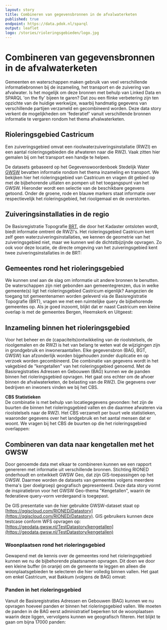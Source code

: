 ```yaml
---
layout: story
title: Combineren van gegevensbronnen in de afvalwaterketen
published: true
endpoint: https://data.pdok.nl/sparql
output: leaflet
logo: /stories/rioleringsgebieden/logo.jpg
---
```


# Combineren van gegevensbronnen in de afvalwaterketen

Gemeenten en waterschappen maken gebruik van veel verschillende informatiebronnen bij de inzameling, het transport en de zuivering van afvalwater. Is het mogelijk om deze bronnen met behulp van Linked Data en SPARQL 'on the fly' bijeen te garen? Dat zou een flinke verbetering zijn ten opzichte van de huidige werkwijze, waarbij handmatig gegevens van verschillende partijen verzameld en gecombineerd worden. 
Deze data story verkent de mogelijkheden om 'federatief' vanuit verschillende bronnen informatie te vergaren rondom het thema afvalwaterketen.

## Rioleringsgebied Castricum 
Een zuiveringsgebied omvat een rioolwaterzuiveringsinstallatie (RWZI) en een aantal rioleringsgebieden die afwateren naar die RWZI. Vaak zitten hier gemalen bij om het transport een handje te helpen. 

De datasets gebaseerd op het Gegevenswoordenboek Stedelijk Water [GWSW](https://data.gwsw.nl) bevatten informatie rondom het thema inzameling en transport.
We bekijken hier het rioleringsgebied van Castricum en vragen dit gebied op met de bijbehorende uitlaten en pompen uit het toegangspunt van het GWSW. 
Hieronder wordt een selectie van de beschikbare gegevens getoond. Onder de groene, rode en blauwe markers staat informatie over respectievelijk het rioleringsgebied, het rioolgemaal en de overstorten.

<div data-query
     data-query-endpoint="https://data.pdok.nl/sparql"
     data-query-sparql="rioleringsgebied.rq">
</div>

## Zuiveringsinstallaties in de regio
De Basisregistratie Topografie [BRT](https://brt.basisregistraties.overheid.nl), die door het Kadaster ontsloten wordt, biedt informatie omtrent de RWZI's. Het rioleringsgebied Castricum kent zelf geen waterzuiveringsinstallaties, we kennen de geometrie van het zuiveringsgebied niet, maar we kunnen wel de dichtstbijzijnde opvragen. 
Zo ook voor deze locatie, de directe omgeving van het zuiveringsgebied kent twee zuiveringsinstallaties in de BRT:

<div data-query
     data-query-endpoint="https://data.pdok.nl/sparql"
     data-query-sparql="zuiveringsinstallaties-in-buurt-van-gebied.rq">
</div>

## Gemeentes rond het rioleringsgebied
We kunnen snel aan de slag om informatie uit andere bronnen te benutten. De waterschappen zijn niet gebonden aan gemeentegrenzen, dus in welke gemeente(s) ligt het rioleringsgebied Castricum eigenlijk? 
Aangezien de toegang tot gemeentenamen worden geleverd via de Basisregistratie Topografie (BRT), vragen we met een ruimtelijke query de bijbehorende gemeentes op. 
Als je goed inzoomt, blijkt dat er naast Castricum een kleine overlap is met de gemeentes Bergen, Heemskerk en Uitgeest:

<div data-query
     data-query-endpoint="https://data.pdok.nl/sparql"
     data-query-sparql="gemeentes-bij-regio.rq">
</div>

## Inzameling binnen het rioleringsgebied 
Voor het beheer en de (capaciteits)ontwikkeling van de rioolstelsels, de rioolgemalen en de RWZI is het van belang te weten wat de wijzigingen zijn in grondgebruik en inwoneraantallen.
Elke gegevensbron (BAG, BGT, GWSW) kan afzonderlijk worden bijgehouden zonder duplicatie en op verzoek worden gecombineerd. Die combinatie van gegevens wordt in het vakgebied de "kengetallen" van het rioleringsgebied genoemd. 
Met de Basisregistraties Adressen en Gebouwen (BAG) kunnen we de panden binnen het rioleringsgebied opvragen. Het gaat ons echter om de afvoer binnen de afvalwaterketen, de belasting van de RWZI. Die gegevens over bedrijven en inwoners vinden we bij het CBS.

**CBS Statistieken**  
De combinatie is met behulp van locatiegegevens gevonden: het zijn de buurten die binnen het rioleringsgebied vallen en die daarmee afwateren via rioolstelsels naar de RWZI. 
Het CBS verzamelt per buurt vele statistieken, waaronder gegevens over het landgebruik en het aantal mensen dat er woont. We vragen bij het CBS de buurten op die het rioleringsgebied overlappen:

<div data-query
     data-query-endpoint="https://betalinkeddata.cbs.nl/sparql"
     data-query-sparql="buurten-in-rioleringsgebied.rq">
</div>


## Combineren van data naar kengetallen met het GWSW
Door genoemde data met elkaar te combineren kunnen we een rapport genereren met informatie uit verschillende bronnen. 
Stichting RIONED onderhoudt en ontwikkelt GWSW Geo, dat zijn GIS-toepassingen op het GWSW. Daarmee worden de datasets van gemeentes volgens meerdere thema's (per doelgroep) geografisch gepresenteerd. 
Deze data story vormt de inspiratiebron voor het GWSW Geo-thema "Kengetallen", waarin de federatieve query-vorm verdergaand is toegepast.

De GIS presentatie van de hier gebruikte GWSW-dataset staat op [https://qgiscloud.com/RIONED/Datastory](https://qgiscloud.com/RIONED/Datastory).
GIS gebruikers kunnen deze testcase conform WFS opvragen op: [https://geodata.gwsw.nl/TestDatastory/kengetallen](https://geodata.gwsw.nl/TestDatastory/kengetallen)

<!-- div data-query
     data-query-endpoint="https://sparql.gwsw.nl/repositories/TestDatastory"
     data-query-sparql="kengetallen.rq">
</div -->


### Woonplaatsen rond het rioleringsgebied
Gewapend met de kennis over de gemeentes rond het rioleringsgebied kunnen we nu de bijbehorende plaatsnamen opvragen. Dit doen we door een kleine buffer (in oranje) om de gemeente te leggen en alleen die woonplaatsgebieden te selecteren die hier volledig binnen vallen. Het gaat om enkel Castricum, wat Bakkum (volgens de BAG) omvat:

<div data-query
     data-query-endpoint="https://data.pdok.nl/sparql"
     data-query-sparql="woonplaatsen-in-rioleringsgebied.rq">
</div>

### Panden in het rioleringsgebied
Vanuit de Basisregistraties Adressen en Gebouwen (BAG) kunnen we nu opvragen hoeveel panden er binnen het rioleringsgebied vallen. We moeten de panden in de BAG eerst administratief beperken tot de woonplaatsen waarin deze liggen, vervolgens kunnen we geografisch filteren. Het blijkt te gaan om bijna 17000 panden:

<div data-query
     data-query-endpoint="https://data.pdok.nl/sparql"
     data-query-sparql="panden-in-rioleringsgebied.rq">
</div>
